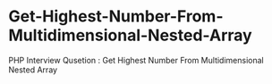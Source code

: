 # Get-Highest-Number-From-Multidimensional-Nested-Array
PHP Interview Qusetion : Get Highest Number From Multidimensional Nested Array
